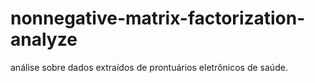 # nonnegative-matrix-factorization-analyze
análise sobre dados extraídos de prontuários eletrônicos de saúde.
